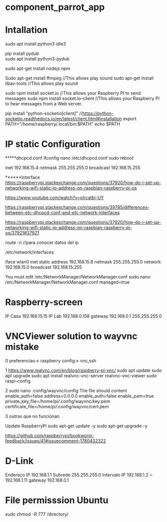 # component_parrot_app

Intallation
===========

sudo apt install python3 idle3

pip install pydub  
sudo apt install python3-pydub

sudo apt-get install nodejs npm


Sudo apt-get install ffmpeg         //This allows play sound
sudo apt-get install libav-tools    //This allows play sound

sudo npm install socket.io          //This allows your Raspberry PI to send messages
sudo npm install socket.io-client   //This allows your Raspberry PI to hear messages from a Web server.

pip install "python-socketio[client]"       //https://python-socketio.readthedocs.io/en/latest/client.html#installation
export PATH="/home/raspberry/.local/bin:$PATH"
echo $PATH

IP static Configuration
=======================
*****dhcpcd.conf
ifconfig
nano /etc/dhcpcd.conf
sudo reboot

 inet 192.168.15.4  netmask 255.255.255.0  broadcast 192.168.15.255
 
******Interface
https://raspberrypi.stackexchange.com/questions/37920/how-do-i-set-up-networking-wifi-static-ip-address-on-raspbian-raspberry-pi-os

https://www.youtube.com/watch?v=oIrcatbj-UY

https://raspberrypi.stackexchange.com/questions/39785/differences-between-etc-dhcpcd-conf-and-etc-network-interfaces

https://raspberrypi.stackexchange.com/questions/37920/how-do-i-set-up-networking-wifi-static-ip-address-on-raspbian-raspberry-pi-os/37921#37921

route -n	 //para conocer datos del ip

/etc/network/interfaces

iface wlan0 inet static
   address 192.168.15.8
   netmask 255.255.255.0 
   network 192.168.15.0
   broadcast 192.168.15.255

You must edit /etc/NetworkManager/NetworkManager.conf
sudo nano /etc/NetworkManager/NetworkManager.conf
managed=true

Raspberry-screen
================
IP Casa 192.168.15.15
IP Lab 192.168.0.158
gateway 192.168.0.1
255.255.255.0

VNCViewer solution to wayvnc mistake
=====================================
0 preferencias-> raspberry config-> vnc,ssh

1 https://www.realvnc.com/en/blog/raspberry-pi-vnc/
sudo apt update
sudo apt upgrade
sudo apt install realvnc-vnc-server realvnc-vnc-viewer
sudo raspi-config

2 sudo nano .config/wayvnc/config
The file should content enable_auth=false
address=0.0.0.0
enable_auth=false
enable_pam=true
private_key_file=/home/pi/.config/wayvnc/key.pem
certificate_file=/home/pi/.config/wayvnc/cert.pem

3 outras que no funcionan

Update RaspberryPi
sudo apt-get update -y
sudo apt-get upgrade -y

https://github.com/raspberrypi/bookworm-feedback/issues/41#issuecomment-1780432322

D-Link
=======
Endereço IP
192.168.1.1
Subrede
255.255.255.0
Intervalo IP
192.168.1.2 ~ 192.168.1.11
gateway 192.168.0.1

File permisssion Ubuntu
========================
sudo chmod -R 777 /directory/



